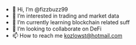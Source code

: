 - 👋 Hi, I’m @fizzbuzz99
- 👀 I’m interested in trading and market data
- 🌱 I’m currently learning blockchain related suff
- 💞️ I’m looking to collaborate on DeFi
- 📫 How to reach me kozlowst@hotmail.com

<!---
fizzbuzz99/fizzbuzz99 is a ✨ special ✨ repository because its `README.md` (this file) appears on your GitHub profile.
You can click the Preview link to take a look at your changes.
--->
